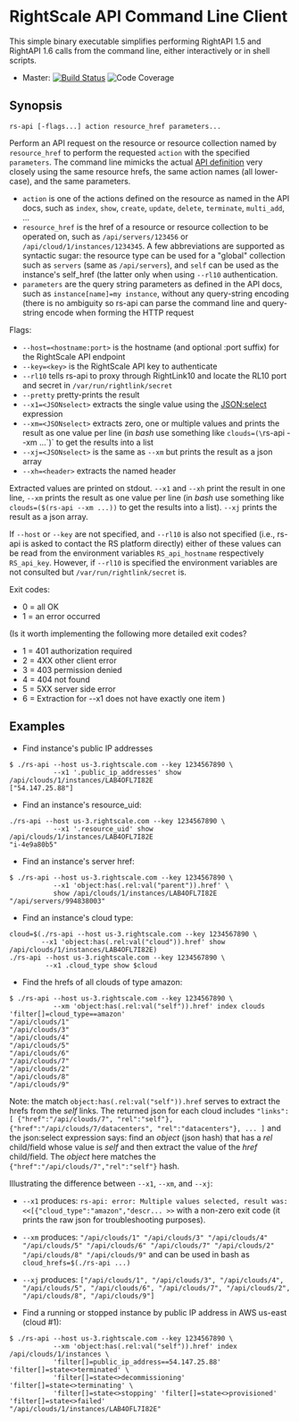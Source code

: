 RightScale API Command Line Client
==================================

This simple binary executable simplifies performing RightAPI 1.5 and RightAPI 1.6 calls
from the command line, either interactively or in shell scripts.

- Master: [![Build Status](https://travis-ci.org/rightscale/right_api_cmd.svg?branch=master)](https://travis-ci.org/rightscale/right_api_cmd)
  ![Code Coverage](https://s3.amazonaws.com/rs-code-coverage/right_api_cmd/cc_badge_master.svg)

Synopsis
--------

`rs-api [-flags...] action resource_href parameters...`

Perform an API request on the resource or resource collection named by `resource_href` to
perform the requested `action` with the specified `parameters`.
The command line mimicks the actual [API definition](http://reference.rightscale.com/api1.5)
very closely using the same resource hrefs, the same action names (all lower-case),
and the same parameters.

- `action` is one of the actions defined on the resource as named in the API docs, such as
  `index`, `show`, `create`, `update`, `delete`, `terminate`, `multi_add`, ...
- `resource_href` is the href of a resource or resource collection to be operated on,
  such as `/api/servers/123456` or `/api/cloud/1/instances/1234345`.
  A few abbreviations are supported as syntactic sugar: the resource type can be used
  for a "global" collection such as `servers` (same as `/api/servers`), and `self` can be
  used as the instance's self_href (the latter only when using `--rl10` authentication.
- `parameters` are the query string parameters as defined in the API docs, such as
  `instance[name]=my instance`, without any query-string encoding (there is no ambiguity
  so rs-api can parse the command line and query-string encode when forming the HTTP
  request

Flags:
- `--host=<hostname:port>` is the hostname (and optional :port suffix) for the RightScale API endpoint
- `--key=<key>` is the RightScale API key to authenticate
- `--rl10` tells rs-api to proxy through RightLink10 and locate the RL10 port and secret in
  `/var/run/rightlink/secret`
- `--pretty` pretty-prints the result
- `--x1=<JSONselect>` extracts the single value using the [JSON:select](http://jsonselect.org)
   expression
- `--xm=<JSONselect>` extracts zero, one or multiple values and prints the result as one value per
   line (in _bash_ use something like `clouds=(\`rs-api --xm ...\`)` to get the results into a list
- `--xj=<JSONselect>` is the same as `--xm` but prints the result as a json array
- `--xh=<header>` extracts the named header

Extracted values are printed on stdout. `--x1` and `--xh` print the result in one line,
`--xm` prints the result as one value per line
(in _bash_ use something like `clouds=($(rs-api --xm ...))` to get the results into a list).
`--xj` prints the result as a json array.

If `--host` or `--key` are not specified, and `--rl10` is also not specified (i.e., rs-api is
asked to contact the RS platform directly) either of these values can be read from the
environment variables `RS_api_hostname` respectively `RS_api_key`.
However, if `--rl10` is specified the environment variables are not consulted but
`/var/run/rightlink/secret` is.

Exit codes:
- 0 = all OK
- 1 = an error occurred

(Is it worth implementing the following more detailed exit codes?
- 1 = 401 authorization required
- 2 = 4XX other client error
- 3 = 403 permission denied
- 4 = 404 not found
- 5 = 5XX server side error
- 6 = Extraction for --x1 does not have exactly one item
)

Examples
--------

- Find instance's public IP addresses
```
$ ./rs-api --host us-3.rightscale.com --key 1234567890 \
           --x1 '.public_ip_addresses' show /api/clouds/1/instances/LAB4OFL7I82E
["54.147.25.88"]
```

- Find an instance's resource_uid:
```
./rs-api --host us-3.rightscale.com --key 1234567890 \
           --x1 '.resource_uid' show /api/clouds/1/instances/LAB4OFL7I82E
"i-4e9a80b5"
```

- Find an instance's server href:
```
$ ./rs-api --host us-3.rightscale.com --key 1234567890 \
           --x1 'object:has(.rel:val("parent")).href' \
           show /api/clouds/1/instances/LAB4OFL7I82E
"/api/servers/994838003"
```

- Find an instance's cloud type:
```
cloud=$(./rs-api --host us-3.rightscale.com --key 1234567890 \
        --x1 'object:has(.rel:val("cloud")).href' show /api/clouds/1/instances/LAB4OFL7I82E)
./rs-api --host us-3.rightscale.com --key 1234567890 \
         --x1 .cloud_type show $cloud
```

- Find the hrefs of all clouds of type amazon:
```
$ ./rs-api --host us-3.rightscale.com --key 1234567890 \
           --xm 'object:has(.rel:val("self")).href' index clouds 'filter[]=cloud_type==amazon'
"/api/clouds/1"
"/api/clouds/3"
"/api/clouds/4"
"/api/clouds/5"
"/api/clouds/6"
"/api/clouds/7"
"/api/clouds/2"
"/api/clouds/8"
"/api/clouds/9"
```
Note: the match `object:has(.rel:val("self")).href` serves to extract the hrefs from the _self_
links. The returned json for each cloud includes
`"links":[ {"href":"/api/clouds/7", "rel":"self"}, {"href":"/api/clouds/7/datacenters",
"rel":"datacenters"}, ... ]` and the json:select expression says:
find an _object_ (json hash) that has a _rel_ child/field whose value is _self_
and then extract the value of the _href_ child/field. The _object_ here matches the
`{"href":"/api/clouds/7","rel":"self"}` hash.

Illustrating the difference between `--x1`, `--xm`, and `--xj`:
- `--x1` produces: `rs-api: error: Multiple values selected, result was:
  <<[{"cloud_type":"amazon","descr... >>` with a non-zero exit code (it prints the raw json
	for troubleshooting purposes).
- `--xm` produces: `"/api/clouds/1" "/api/clouds/3" "/api/clouds/4" "/api/clouds/5"
  "/api/clouds/6" "/api/clouds/7" "/api/clouds/2" "/api/clouds/8" "/api/clouds/9"` and can be used
	in bash as `cloud_hrefs=$(./rs-api ...)`
- `--xj` produces: `["/api/clouds/1", "/api/clouds/3", "/api/clouds/4", "/api/clouds/5",
   "/api/clouds/6", "/api/clouds/7", "/api/clouds/2", "/api/clouds/8", "/api/clouds/9"]`

- Find a running or stopped instance by public IP address in AWS us-east (cloud #1):
```
$ ./rs-api --host us-3.rightscale.com --key 1234567890 \
           --xm 'object:has(.rel:val("self")).href' index /api/clouds/1/instances \
           'filter[]=public_ip_address==54.147.25.88' 'filter[]=state<>terminated' \
           'filter[]=state<>decommissioning' 'filter[]=state<>terminating' \
           'filter[]=state<>stopping' 'filter[]=state<>provisioned' 'filter[]=state<>failed'
"/api/clouds/1/instances/LAB4OFL7I82E"
```

